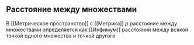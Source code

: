 ## Расстояние между множествами
В [[Метрическое пространство]] с [[Метрика]] $\rho$ расстояние между множествами определяется как [[Инфимум]] расстояний между всякой точкой одного множества и точкой другого